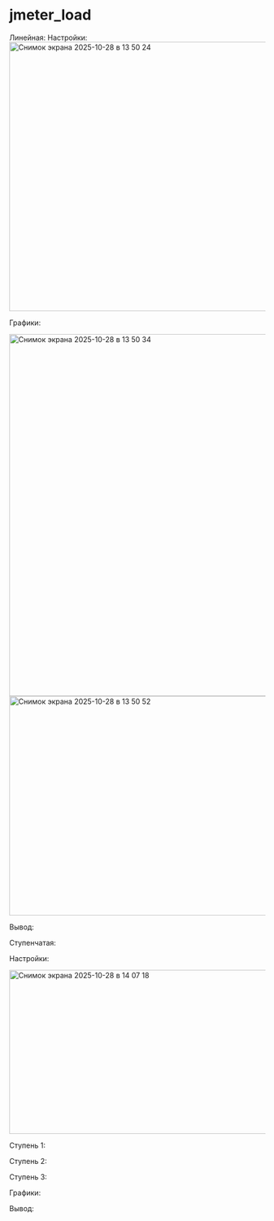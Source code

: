 # jmeter_load


Линейная:
Настройки:
<img width="1208" height="529" alt="Снимок экрана 2025-10-28 в 13 50 24" src="https://github.com/user-attachments/assets/169b153e-3edd-4568-91b2-3c1365a86f8f" />


Графики:

<img width="881" height="711" alt="Снимок экрана 2025-10-28 в 13 50 34" src="https://github.com/user-attachments/assets/bbd48cc0-5a26-4e63-ae0e-ddf3374bd8c5" />
<img width="1254" height="431" alt="Снимок экрана 2025-10-28 в 13 50 52" src="https://github.com/user-attachments/assets/484f4f29-a2db-473d-a831-88ec007a5184" />



Вывод:

Ступенчатая:

Настройки:

<img width="597" height="322" alt="Снимок экрана 2025-10-28 в 14 07 18" src="https://github.com/user-attachments/assets/73be19d7-aa7f-4443-be93-d73045b2d64e" />

Ступень 1:



Ступень 2:

Ступень 3:

Графики:



Вывод:


